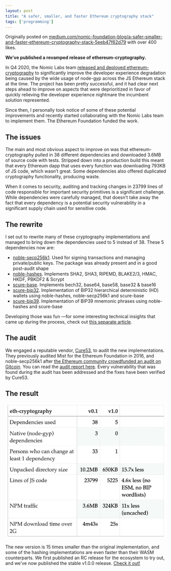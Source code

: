 ```yaml
---
layout: post
title: "A safer, smaller, and faster Ethereum cryptography stack"
tags: ['programming']
---
```


Originally posted on [medium.com/nomic-foundation-blog/a-safer-smaller-and-faster-ethereum-cryptography-stack-5eeb47f62d79](https://medium.com/nomic-foundation-blog/a-safer-smaller-and-faster-ethereum-cryptography-stack-5eeb47f62d79) with over 400 likes.

**We’ve published a revamped release of ethereum-cryptography.**

In Q4 2020, the Nomic Labs team [released and deployed ethereum-cryptography](https://medium.com/nomic-labs-blog/turning-a-page-in-ethereum-javascript-history-4ec89136fccc) to significantly improve the developer experience degradation being caused by the wide usage of node-gyp across the JS Ethereum stack at the time. The project has been pretty successful, and it had clear next steps ahead to improve on aspects that were deprioritized in favor of quickly relieving the developer experience nightmare the incumbent solution represented.

Since then, I personally took notice of some of these potential improvements and recently started collaborating with the Nomic Labs team to implement them. The Ethereum Foundation funded the work.

## The issues

The main and most obvious aspect to improve on was that ethereum-cryptography pulled in 38 different dependencies and downloaded 3.6MB of source code with tests. Stripped down into a production build this meant that every Ethereum dapp that uses every function was downloading 793KB of JS code, which wasn’t great. Some dependencies also offered duplicated cryptography functionality, producing waste.

When it comes to security, auditing and tracking changes in 23799 lines of code responsible for important security primitives is a significant challenge. While dependencies were carefully managed, that doesn’t take away the fact that every dependency is a potential security vulnerability in a significant supply chain used for sensitive code.

## The rewrite

I set out to rewrite many of these cryptography implementations and managed to bring down the dependencies used to 5 instead of 38. These 5 dependencies now are:

- [noble-secp256k1](https://github.com/paulmillr/noble-secp256k1). Used for signing transactions and managing private/public keys. The package was already present and in a good post-audit shape
- [noble-hashes](https://github.com/paulmillr/noble-hashes). Implements SHA2, SHA3, RIPEMD, BLAKE2/3, HMAC, HKDF, PBKDF2 & Scrypt
- [scure-base](https://github.com/paulmillr/scure-base). Implements bech32, base64, base58, base32 & base16
- [scure-bip32](https://github.com/paulmillr/scure-bip32). Implementation of BIP32 hierarchical deterministic (HD) wallets using noble-hashes, noble-secp256k1 and scure-base
- [scure-bip39](https://github.com/paulmillr/scure-bip39). Implementation of BIP39 mnemonic phrases using noble-hashes and scure-base

Developing those was fun —for some interesting technical insights that came up during the process, check out [this separate article](https://gist.github.com/paulmillr/bff927eb421457c9e2efddd26082cc7a).

## The audit
We engaged a reputable vendor, [Cure53](https://cure53.de/), to audit the new implementations. They previously audited Mist for the Ethereum Foundation in 2016, and noble-secp256k1 after [the Ethereum community crowdfunded an audit on Gitcoin](https://gitcoin.co/grants/2451/audit-of-noble-secp256k1-cryptographic-library). You can read the [audit report here](https://cure53.de/pentest-report_hashing-libs.pdf). Every vulnerability that was found during the audit has been addressed and the fixes have been verified by Cure53.

## The result

[![](/media/posts/eth-cryptography/eth-cryptography.png)](/media/posts/eth-cryptography/eth-cryptography.png)

The new version is 15 times smaller than the original implementation, and some of the hashing implementations are even faster than their WASM counterparts.
We first published an RC release for the ecosystem to try out, and we’ve now published the stable v1.0.0 release. [Check it out!](https://github.com/ethereum/js-ethereum-cryptography/)
